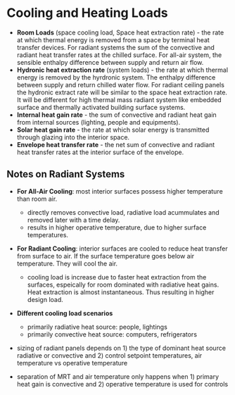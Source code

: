 # Cooling and Heating Loads
- **Room Loads** (space cooling load, Space heat extraction rate) - the rate at which thermal energy is removed from a space by terminal heat transfer devices. For radiant systems the sum of the convective and radiant heat transfer rates at the chilled surface. For all-air system, the sensible enthalpy difference between supply and return air flow.
- **Hydronic heat extraction rate** (system loads) - the rate at which thermal energy is removed by the hyrdronic system. The enthalpy difference between supply and return chilled water flow. For radiant ceiling panels the hydronic extract rate will be similar to the space heat extraction rate. It will be different for high thermal mass radiant system like embedded surface and thermally activated building surface systems.
- **Internal heat gain rate** - the sum of convective and radiant heat gain from internal sources (lighting, people and equipments).
- **Solar heat gain rate** - the rate at which solar energy is transmitted through glazing into the interior space.
- **Envelope heat transfer rate** - the net sum of convective and radiant heat transfer rates at the interior surface of the envelope.

## Notes on Radiant Systems
- **For All-Air Cooling**: most interior surfaces possess higher temperature than room air.
    - directly removes convective load, radiative load acummulates and removed later with a time delay.
    - results in higher operative temperature, due to higher surface temperatures.
- **For Radiant Cooling**: interior surfaces are cooled to reduce heat transfer from surface to air. If the surface temperature goes below air temperature. They will cool the air.
    - cooling load is increase due to faster heat extraction from the surfaces, espeically for room dominated with radiative heat gains. Heat extraction is almost instantaneous. Thus resulting in higher design load.
- **Different cooling load scenarios**
    - primarily radiative heat source: people, lightings
    - primarily convective heat source: computers, refrigerators

- sizing of radiant panels depends on 1) the type of dominant heat source radiative or convective and 2) control setpoint temperatures, air temperature vs operative temperature

- separation of MRT and air temperature only happens when 1) primary heat gain is convective and 2) operative temperature is used for controls